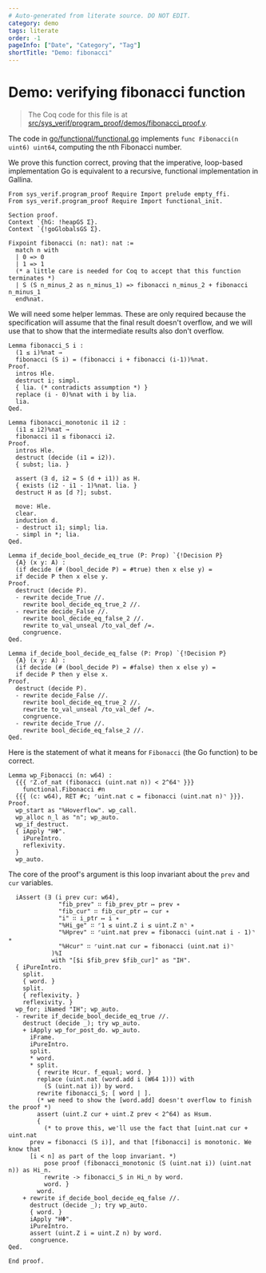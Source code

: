 ```yaml
---
# Auto-generated from literate source. DO NOT EDIT.
category: demo
tags: literate
order: -1
pageInfo: ["Date", "Category", "Tag"]
shortTitle: "Demo: fibonacci"
---
```


# Demo: verifying fibonacci function

> The Coq code for this file is at [src/sys_verif/program_proof/demos/fibonacci_proof.v](https://github.com/tchajed/sys-verif-fa25-proofs/blob/main/src/sys_verif/program_proof/demos/fibonacci_proof.v).

The code in [go/functional/functional.go](https://github.com/tchajed/sys-verif-fa25-proofs/blob/main/go/functional/functional.go) implements `func Fibonacci(n uint6) uint64`, computing the nth Fibonacci number.

We prove this function correct, proving that the imperative, loop-based implementation Go is equivalent to a recursive, functional implementation in Gallina.

```coq
From sys_verif.program_proof Require Import prelude empty_ffi.
From sys_verif.program_proof Require Import functional_init.

Section proof.
Context `{hG: !heapGS Σ}.
Context `{!goGlobalsGS Σ}.

Fixpoint fibonacci (n: nat): nat :=
  match n with
  | 0 => 0
  | 1 => 1
  (* a little care is needed for Coq to accept that this function terminates *)
  | S (S n_minus_2 as n_minus_1) => fibonacci n_minus_2 + fibonacci n_minus_1
  end%nat.

```

We will need some helper lemmas. These are only required because the specification will assume that the final result doesn't overflow, and we will use that to show that the intermediate results also don't overflow.

```coq
Lemma fibonacci_S i :
  (1 ≤ i)%nat →
  fibonacci (S i) = (fibonacci i + fibonacci (i-1))%nat.
Proof.
  intros Hle.
  destruct i; simpl.
  { lia. (* contradicts assumption *) }
  replace (i - 0)%nat with i by lia.
  lia.
Qed.

Lemma fibonacci_monotonic i1 i2 :
  (i1 ≤ i2)%nat →
  fibonacci i1 ≤ fibonacci i2.
Proof.
  intros Hle.
  destruct (decide (i1 = i2)).
  { subst; lia. }

  assert (∃ d, i2 = S (d + i1)) as H.
  { exists (i2 - i1 - 1)%nat. lia. }
  destruct H as [d ?]; subst.

  move: Hle.
  clear.
  induction d.
  - destruct i1; simpl; lia.
  - simpl in *; lia.
Qed.

Lemma if_decide_bool_decide_eq_true (P: Prop) `{!Decision P}
  {A} (x y: A) :
  (if decide (# (bool_decide P) = #true) then x else y) =
  if decide P then x else y.
Proof.
  destruct (decide P).
  - rewrite decide_True //.
    rewrite bool_decide_eq_true_2 //.
  - rewrite decide_False //.
    rewrite bool_decide_eq_false_2 //.
    rewrite to_val_unseal /to_val_def /=.
    congruence.
Qed.

Lemma if_decide_bool_decide_eq_false (P: Prop) `{!Decision P}
  {A} (x y: A) :
  (if decide (# (bool_decide P) = #false) then x else y) =
  if decide P then y else x.
Proof.
  destruct (decide P).
  - rewrite decide_False //.
    rewrite bool_decide_eq_true_2 //.
    rewrite to_val_unseal /to_val_def /=.
    congruence.
  - rewrite decide_True //.
    rewrite bool_decide_eq_false_2 //.
Qed.

```

Here is the statement of what it means for `Fibonacci` (the Go function) to be correct.

```coq
Lemma wp_Fibonacci (n: w64) :
  {{{ ⌜Z.of_nat (fibonacci (uint.nat n)) < 2^64⌝ }}}
    functional.Fibonacci #n
  {{{ (c: w64), RET #c; ⌜uint.nat c = fibonacci (uint.nat n)⌝ }}}.
Proof.
  wp_start as "%Hoverflow". wp_call.
  wp_alloc n_l as "n"; wp_auto.
  wp_if_destruct.
  { iApply "HΦ".
    iPureIntro.
    reflexivity.
  }
  wp_auto.

```

The core of the proof's argument is this loop invariant about the `prev` and `cur` variables.

```coq
  iAssert (∃ (i prev cur: w64),
              "fib_prev" ∷ fib_prev_ptr ↦ prev ∗
              "fib_cur" ∷ fib_cur_ptr ↦ cur ∗
              "i" ∷ i_ptr ↦ i ∗
              "%Hi_ge" ∷ ⌜1 ≤ uint.Z i ≤ uint.Z n⌝ ∗
              "%Hprev" ∷ ⌜uint.nat prev = fibonacci (uint.nat i - 1)⌝ ∗
              "%Hcur" ∷ ⌜uint.nat cur = fibonacci (uint.nat i)⌝
            )%I
            with "[$i $fib_prev $fib_cur]" as "IH".
  { iPureIntro.
    split.
    { word. }
    split.
    { reflexivity. }
    reflexivity. }
  wp_for; iNamed "IH"; wp_auto.
  - rewrite if_decide_bool_decide_eq_true //.
    destruct (decide _); try wp_auto.
    + iApply wp_for_post_do. wp_auto.
      iFrame.
      iPureIntro.
      split.
      * word.
      * split.
        { rewrite Hcur. f_equal; word. }
        replace (uint.nat (word.add i (W64 1))) with
          (S (uint.nat i)) by word.
        rewrite fibonacci_S; [ word | ].
        (* we need to show the [word.add] doesn't overflow to finish the proof *)
        assert (uint.Z cur + uint.Z prev < 2^64) as Hsum.
        {
          (* to prove this, we'll use the fact that [uint.nat cur + uint.nat
      prev = fibonacci (S i)], and that [fibonacci] is monotonic. We know that
      [i < n] as part of the loop invariant. *)
          pose proof (fibonacci_monotonic (S (uint.nat i)) (uint.nat n)) as Hi_n.
          rewrite -> fibonacci_S in Hi_n by word.
          word. }
        word.
    + rewrite if_decide_bool_decide_eq_false //.
      destruct (decide _); try wp_auto.
      { word. }
      iApply "HΦ".
      iPureIntro.
      assert (uint.Z i = uint.Z n) by word.
      congruence.
Qed.

End proof.
```
